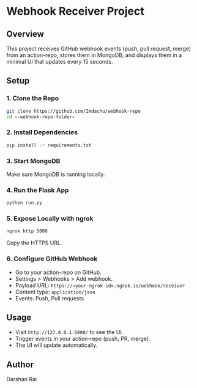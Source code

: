 # Webhook Receiver Project

## Overview
This project receives GitHub webhook events (push, pull request, merge) from an action-repo, stores them in MongoDB, and displays them in a minimal UI that updates every 15 seconds.

## Setup

### 1. Clone the Repo
```bash
git clone https://github.com/Imdachu/webhook-repo
cd <-webhook-repo-folder>
```

### 2. Install Dependencies
```bash
pip install -r requirements.txt
```

### 3. Start MongoDB
Make sure MongoDB is running locally.

### 4. Run the Flask App
```bash
python run.py
```

### 5. Expose Locally with ngrok
```bash
ngrok http 5000
```
Copy the HTTPS URL.

### 6. Configure GitHub Webhook
- Go to your action-repo on GitHub.
- Settings > Webhooks > Add webhook.
- Payload URL: `https://<your-ngrok-id>.ngrok.io/webhook/receiver`
- Content type: `application/json`
- Events: Push, Pull requests

## Usage

- Visit `http://127.0.0.1:5000/` to see the UI.
- Trigger events in your action-repo (push, PR, merge).
- The UI will update automatically.

## Author
Darshan Rai